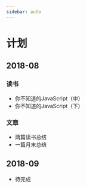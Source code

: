 ```yaml
---
sidebar: auto
---
```


# 计划

## 2018-08

### 读书

- 你不知道的JavaScript（中）
- 你不知道的JavaScript（下）

### 文章

- 两篇读书总结
- 一篇月末总结

## 2018-09

- 待完成


<Gitalk/>